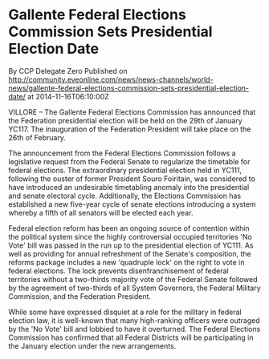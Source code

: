 # Gallente Federal Elections Commission Sets Presidential Election Date
By CCP Delegate Zero
Published on http://community.eveonline.com/news/news-channels/world-news/gallente-federal-elections-commission-sets-presidential-election-date/ at 2014-11-16T06:10:00Z

VILLORE – The Gallente Federal Elections Commission has announced that the Federation presidential election will be held on the 29th of January YC117. The inauguration of the Federation President will take place on the 26th of February.

The announcement from the Federal Elections Commission follows a legislative request from the Federal Senate to regularize the timetable for federal elections. The extraordinary presidential election held in YC111, following the ouster of former President Souro Foiritain, was considered to have introduced an undesirable timetabling anomaly into the presidential and senate electoral cycle. Additionally, the Elections Commission has established a new five-year cycle of senate elections introducing a system whereby a fifth of all senators will be elected each year.

Federal election reform has been an ongoing source of contention within the political system since the highly controversial occupied territories 'No Vote' bill was passed in the run up to the presidential election of YC111. As well as providing for annual refreshment of the Senate's composition, the reforms package includes a new 'quadruple lock' on the right to vote in federal elections. The lock prevents disenfranchisement of federal territories without a two-thirds majority vote of the Federal Senate followed by the agreement of two-thirds of all System Governors, the Federal Military Commission, and the Federation President.

While some have expressed disquiet at a role for the military in federal election law, it is well-known that many high-ranking officers were outraged by the 'No Vote' bill and lobbied to have it overturned. The Federal Elections Commission has confirmed that all Federal Districts will be participating in the January election under the new arrangements.

